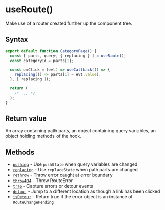 # useRoute()

Make use of a router created further up the component tree.

## Syntax

```js
export default function CategoryPage() {
  const [ parts, query, { replacing } ] = useRoute();
  const categoryId = parts[1];

  const onClick = (evt) => useCallback(() => {
    replacing(() => parts[1] = evt.value);
  }, [ replacing ]);

  return (
    /* ... */
  );
}
```

## Return value

An array containing path parts, an object containing query variables, an object holding methods of the hook.

## Methods

* [`pushing`](./pushing.md) - Use `pushState` when query variables are changed
* [`replacing`](./replacing.md) - Use `replaceState` when path parts are changed
* [`rethrow`](./rethrow.md) - Throw error caught at error boundary
* [`throw404`](./throw404.md) - Throw RouteError
* [`trap`](./trap.md) - Capture errors or detour events
* [`detour`](./detour.md) - Jump to a different location as though a link has been clicked
* [`isDetour`](./isDetour.md) - Return true if the error object is an instance of `RouteChangePending`

